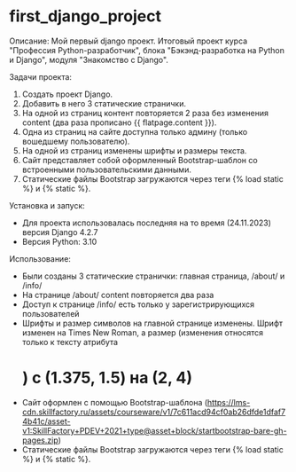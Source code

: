 # first_django_project

Описание:
Мой первый django проект. Итоговый проект курса "Профессия Python-разработчик", блока "Бэкэнд-разработка на Python и Django", модуля "Знакомство с Django".

Задачи проекта:
  1. Создать проект Django.
  2. Добавить в него 3 статические странички.
  3. На одной из страниц контент повторяется 2 раза без изменения content (два раза прописано {{ flatpage.content }}).
  4. Одна из страниц на сайте доступна только админу (только вошедшему пользователю).
  5. На одной из страниц изменены шрифты и размеры текста.
  6. Сайт представляет собой оформленный Bootstrap-шаблон со встроенными пользовательскими данными.
  7. Статические файлы Bootstrap загружаются через теги {% load static %} и {% static %}.

Установка и запуск:
  - Для проекта использовалась последняя на то время (24.11.2023) версия Django 4.2.7
  - Версия Python: 3.10

Использование:
  - Были созданы 3 статические странички: главная страница, /about/ и /info/
  - На странице /about/ content повторяется два раза
  - Доступ к странице /info/ есть только у зарегистрирующихся пользователей
  - Шрифты и размер символов на главной странице изменены. Шрифт изменен на Times New Roman, а размер (изменения относятся только к тексту атрибута <h1>) с (1.375, 1.5) на (2, 4)
  - Сайт оформлен с помощью Bootstrap-шаблона (https://lms-cdn.skillfactory.ru/assets/courseware/v1/7c611acd94cf0ab26dfde1dfaf74b41c/asset-v1:SkillFactory+PDEV+2021+type@asset+block/startbootstrap-bare-gh-pages.zip)
  - Статические файлы Bootstrap загружаются через теги {% load static %} и {% static %}.

